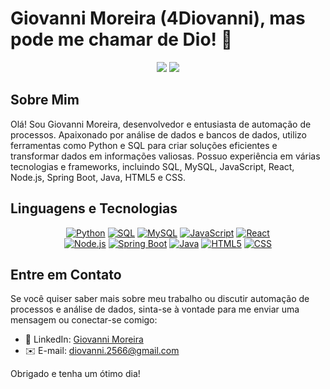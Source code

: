 # Giovanni Moreira (4Diovanni), mas pode me chamar de Dio! 👋

<div align="center">
<img src="https://github-readme-stats.vercel.app/api?username=4Diovanni&show_icons=true&theme=tokyonight#gh-dark-mode-only" />
<img src="https://github-readme-stats.vercel.app/api/top-langs/?username=4Diovanni&layout=compact&theme=tokyonight" />
</div>

## Sobre Mim

Olá! Sou Giovanni Moreira, desenvolvedor e entusiasta de automação de processos. Apaixonado por análise de dados e bancos de dados, utilizo ferramentas como Python e SQL para criar soluções eficientes e transformar dados em informações valiosas. Possuo experiência em várias tecnologias e frameworks, incluindo SQL, MySQL, JavaScript, React, Node.js, Spring Boot, Java, HTML5 e CSS.

## Linguagens e Tecnologias

<div align="center">
<a href="#"><img src="https://img.shields.io/badge/Python-3776AB?style=for-the-badge&logo=python&logoColor=white" alt="Python" title="Python" /></a>
<a href="#"><img src="https://img.shields.io/badge/SQL-FF9800?style=for-the-badge&logo=sql&logoColor=white" alt="SQL" title="SQL" /></a>
<a href="#"><img src="https://img.shields.io/badge/MySQL-4479A1?style=for-the-badge&logo=mysql&logoColor=white" alt="MySQL" title="MySQL" /></a>
<a href="#"><img src="https://img.shields.io/badge/JavaScript-F7DF1E?style=for-the-badge&logo=javascript&logoColor=black" alt="JavaScript" title="JavaScript" /></a>
<a href="#"><img src="https://img.shields.io/badge/React-61DAFB?style=for-the-badge&logo=react&logoColor=black" alt="React" title="React" /></a></br>
<a href="#"><img src="https://img.shields.io/badge/Node.js-339933?style=for-the-badge&logo=node.js&logoColor=white" alt="Node.js" title="Node.js" /></a>
<a href="#"><img src="https://img.shields.io/badge/Spring Boot-6DB33F?style=for-the-badge&logo=spring&logoColor=white](https://img.shields.io/badge/Spring%20Boot-6DB33F?style=for-the-badge&logo=spring&logoColor=white)" alt="Spring Boot" title="Spring Boot" /></a>
<a href="#"><img src="https://img.shields.io/badge/Java-007396?style=for-the-badge&logo=java&logoColor=white" alt="Java" title="Java" /></a>
<a href="#"><img src="https://img.shields.io/badge/HTML5-E34F26?style=for-the-badge&logo=html5&logoColor=white" alt="HTML5" title="HTML5" /></a>
<a href="#"><img src="https://img.shields.io/badge/CSS-1572B6?style=for-the-badge&logo=css3&logoColor=white" alt="CSS" title="CSS" /></a>
</div>

## Entre em Contato

Se você quiser saber mais sobre meu trabalho ou discutir automação de processos e análise de dados, sinta-se à vontade para me enviar uma mensagem ou conectar-se comigo:

- 💼 LinkedIn: [Giovanni Moreira](https://www.linkedin.com/in/giovanni-moreira-64654a254/)
- ✉️ E-mail: [diovanni.2566@gmail.com](mailto:diovanni.2566@gmail.com)

Obrigado e tenha um ótimo dia!

